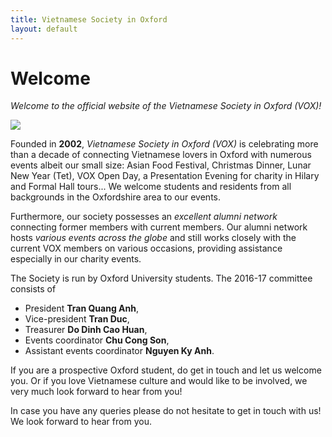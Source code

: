 ```yaml
---
title: Vietnamese Society in Oxford
layout: default
---
```


# Welcome

*Welcome to the official website of the Vietnamese Society in Oxford (VOX)!*

<img src="{{site.baseurl}}/assets/pics/logo-small.png">

Founded in **2002**, *Vietnamese Society in Oxford (VOX)* is celebrating more than a decade of connecting Vietnamese lovers in Oxford
with numerous events albeit our small size: Asian Food Festival, Christmas Dinner,
Lunar New Year (Tet), VOX Open Day, a Presentation Evening for charity in Hilary and Formal Hall tours...
We welcome students and residents from all backgrounds in the Oxfordshire area to our events.

Furthermore, our society possesses an *excellent alumni network* connecting former members
with current members. Our alumni network hosts *various events across the globe* and still works
closely with the current VOX members on various occasions, providing assistance especially in our
charity events.

The Society is run by Oxford University students. The 2016-17 committee consists of

- President **Tran Quang Anh**,
- Vice-president **Tran Duc**,
- Treasurer **Do Dinh Cao Huan**,
- Events coordinator **Chu Cong Son**,
- Assistant events coordinator **Nguyen Ky Anh**.

If you are a prospective Oxford student, do get in touch and let us welcome you. Or if you love Vietnamese culture and would like to be involved, we very much look forward to hear from you!

In case you have any queries please do not hesitate to get in touch with us! We look forward to hear from you.
